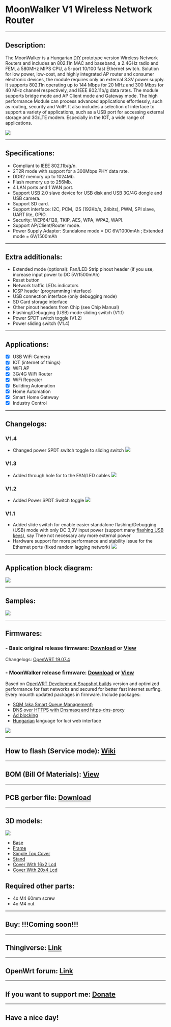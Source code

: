 # MoonWalker V1 Wireless Network Router

---

## Description:

The MoonWalker is a Hungarian [DIY](https://en.wikipedia.org/wiki/Do_it_yourself "Wikipedia") prototype version Wireless Network Routers and includes an 802.11n MAC and baseband, a 2.4GHz radio and FEM, a 580MHz MIPS CPU, a 5-port 10/100 fast Ethernet switch. Solution for low power, low-cost, and highly integrated AP router and consumer electronic devices, the module requires only an external 3.3V power supply. It supports 802.11n operating up to 144 Mbps for 20 MHz and 300 Mbps for 40 MHz channel respectively, and IEEE 802.11b/g data rates. The module supports bridge mode and AP Client mode and Gateway mode. The high performance Module can process advanced applications effortlessly, such as routing, security and VoIP. It also includes a selection of interface to support a variety of applications, such as a USB port for accessing external storage and 3G/LTE modem. Especially in the IOT, a wide range of applications.

![](/img/logo.jpg)

---

## Specifications:

- Compliant to IEEE 802.11b/g/n.
- 2T2R mode with support for a 300Mbps PHY
data rate.
- DDR2 memory up to 1024Mb.
- Flash memory up to 256Mb.
- 4 LAN ports and 1 WAN port.
- Support USB 2.0 slave device for USB disk
and USB 3G/4G dongle and USB camera.
- Support SD card.
- Support interface: I2C, PCM,
I2S (192Kb/s, 24bits), PWM, SPI slave, UART lite,
GPIO.
- Security: WEP64/128, TKIP, AES, WPA,
WPA2, WAPI.
- Support AP/Client/Router mode.
- Power Supply Adapter: Standalone mode = DC 6V/1000mAh ; Extended mode = 6V/1500mAh

---

## Extra additionals:

- Extended mode (optional): Fan/LED Strip pinout header (if you use, increase input power to DC 5V/1500mAh)
- Reset button
- Network traffic LEDs indicators
- ICSP header (programming interface)
- USB connection interface (only debugging mode)
- SD Card storage interface
- Other pinout headers from Chip (see Chip Manual)
- Flashing/Debugging (USB) mode sliding switch (V1.1)
- Power SPDT switch toggle (V1.2)
- Power sliding switch (V1.4)

---

## Applications:

- [x] USB WiFi Camera
- [x] IOT (internet of things)
- [x] WiFi AP
- [x] 3G/4G WiFi Router
- [x] WiFi Repeater
- [x] Building Automation
- [x] Home Automation
- [x] Smart Home Gateway
- [x] Industry Control

---

## Changelogs:

### V1.4

- Changed power SPDT switch toggle to sliding switch
![](/img/17.jpg)

### V1.3

- Added through hole for to the FAN/LED cables
![](/img/16.jpg)

### V1.2

- Added Power SPDT Switch toggle
![](/img/15.jpg)

### V1.1

- Added slide switch for enable easier standalone flashing/Debugging (USB) mode with only DC 3,3V input power (support many [flashing USB keys](https://www.aliexpress.com/wholesale?catId=0&initiative_id=SB_20200810135246&SearchText=ftdi+usb "Aliexpress")), say Thee not necessary  any more external power
- Hardware support for more performance and stability issue for the Ethernet ports (fixed random lagging network)
![](/img/14.jpg)

---

## Application block diagram:

![](/img/8.jpg)

---

## Samples:

![](/img/samples.jpg)

---

## Firmwares:

### - Basic original release firmware: [Download](https://github.com/drcyberg/MoonWalker_V1/blob/master/firmwares/openwrt-19.07.4-ramips-mt76x8-moonwalker-squashfs-sysupgrade.bin "Download") or [View](https://github.com/drcyberg/MoonWalker_V1/releases "MoonWalker releases")  
Changelogs: [OpenWRT 19.07.4](https://openwrt.org/releases/19.07/changelog-19.07.4 "OpenWRT 19.07.4")

### - MoonWalker release firmware: [Download](https://github.com/drcyberg/MoonWalker_V1/blob/master/firmwares/openwrt-ramips-mt76x8-moonwalker-squashfs-sysupgrade.bin "Download") or [View](https://github.com/drcyberg/MoonWalker_V1/releases "MoonWalker releases")  
Based on [OpenWRT Development Snapshot builds](https://openwrt.org/releases/snapshot "OpenWRT Development Snapshot builds") version and optimized performance for fast networks and secured for better fast internet surfing. Every mounth updated packages in firmware. Include packages:
- [SQM (aka Smart Queue Management)](https://openwrt.org/docs/guide-user/network/traffic-shaping/sqm "SQM aka Smart Queue Management")
- [DNS over HTTPS with Dnsmasq and https-dns-proxy](https://openwrt.org/docs/guide-user/services/dns/doh_dnsmasq_https-dns-proxy "DNS over HTTPS with Dnsmasq and https-dns-proxy")
- [Ad blocking](https://openwrt.org/docs/guide-user/services/ad-blocking "Ad blocking")
- [Hungarian](https://openwrt.org/packages/pkgdata/luci-i18n-base-lang "Hungarian") language for luci web interface

![](/img/13.jpg)

---

## How to flash (Service mode): [Wiki](https://github.com/drcyberg/MoonWalker_V1/wiki/How-to-flash "How to flash")

---

## BOM (Bill Of Materials): [View](https://htmlpreview.github.io/?https://github.com/drcyberg/MoonWalker_V1/blob/master/bom/mwbom.html "View")

---

## PCB gerber file: [Download](https://github.com/drcyberg/MoonWalker_V1/blob/master/manufacturing/mw_v1_4.zip "Download")
---

## 3D models:

![](/img/MoonWalker.jpg)

- [Base](https://github.com/drcyberg/MoonWalker_V1/blob/master/stl/moonwalker_base.stl "Base")
- [Frame](https://github.com/drcyberg/MoonWalker_V1/blob/master/stl/moonwalker_frame.stl "Frame")
- [Simple Top Cover](https://github.com/drcyberg/MoonWalker_V1/blob/master/stl/moonwalker_top_cover.stl "Simple cover")
- [Stand](https://github.com/drcyberg/MoonWalker_V1/blob/master/stl/moonwalker_stand.stl "Stand")
- [Cover With 16x2 Lcd](https://github.com/drcyberg/MoonWalker_V1/blob/master/stl/moonwalker_top_wo_fan_16x2.stl "Cover With 16x2 Lcd")
- [Cover With 20x4 Lcd](https://github.com/drcyberg/MoonWalker_V1/blob/master/stl/moonwalker_top_wo_fan_20x4.stl "Cover With 20x4 Lcd")

## Required other parts:

- 4x M4 60mm screw
- 4x M4 nut

---

## Buy: !!!Coming soon!!!

---

## Thingiverse: [Link](https://www.thingiverse.com/thing:4262740 "Link")

---

## OpenWrt forum: [Link](https://forum.openwrt.org/t/prototype-lulo-pro-v1-wireless-network-router/60118 "Link")

---

## If you want to support me: [Donate](https://www.paypal.me/Kunee82 "Donate")

---

## Have a nice day!

